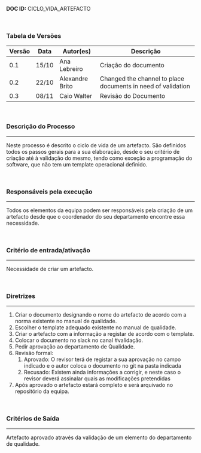 **DOC ID:** CICLO_VIDA_ARTEFACTO

</br>

### **Tabela de Versões**

| Versão | Data | Autor(es) | Descrição |
|---|---|---|---|
| 0.1 | 15/10 | Ana Lebreiro | Criação do documento |
| 0.2 | 22/10 | Alexandre Brito | Changed the channel to place documents in need of validation |
| 0.3 | 08/11 | Caio Walter | Revisão do Documento |
</br>

### **Descrição do Processo**

---

Neste processo é descrito o ciclo de vida de um artefacto. São definidos todos os passos gerais para a sua elaboração, desde o seu critério de criação até à validação do mesmo, tendo como exceção a programação do software, que não tem um template operacional definido.

</br>

### **Responsáveis pela execução**

---

Todos os elementos da equipa podem ser responsáveis pela criação de um artefacto desde que o coordenador do seu departamento encontre essa necessidade.

</br>

### **Critério de entrada/ativação**

---

Necessidade de criar um artefacto.

</br>


### **Diretrizes**

---

1. Criar o documento designando o nome do artefacto de acordo com a norma existente no manual de qualidade.
2. Escolher o template adequado existente no manual de qualidade.
3. Criar o artefacto com a informação a registar de acordo com o template.
4. Colocar o documento no slack no canal #validação.
5. Pedir aprovação ao departamento de Qualidade.
6. Revisão formal:
   1. Aprovado: O revisor terá de registar a sua aprovação no campo indicado e o autor coloca o documento no git na pasta indicada
   2. Recusado: Existem ainda informações a corrigir, e neste caso o revisor deverá assinalar quais as modificações pretendidas
7. Após aprovado o artefacto estará completo e será arquivado no repositório da equipa.


</br>

### **Critérios de Saída**

---

Artefacto aprovado através da validação de um elemento do departamento de qualidade.

</br>
